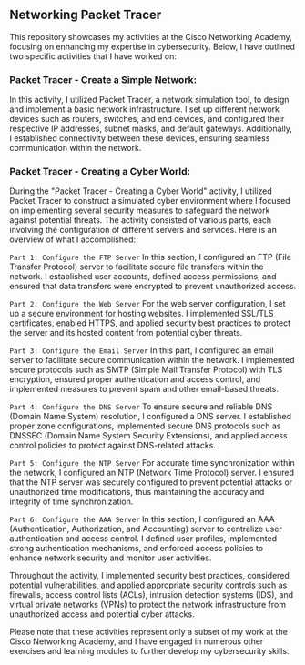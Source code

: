 ## Networking Packet Tracer

This repository showcases my activities at the Cisco Networking Academy, focusing on enhancing my expertise in cybersecurity. Below, I have outlined two specific activities that I have worked on:

### Packet Tracer - Create a Simple Network:
In this activity, I utilized Packet Tracer, a network simulation tool, to design and implement a basic network infrastructure. I set up different network devices such as routers, switches, and end devices, and configured their respective IP addresses, subnet masks, and default gateways. Additionally, I established connectivity between these devices, ensuring seamless communication within the network.

### Packet Tracer - Creating a Cyber World:
During the "Packet Tracer - Creating a Cyber World" activity, I utilized Packet Tracer to construct a simulated cyber environment where I focused on implementing several security measures to safeguard the network against potential threats. The activity consisted of various parts, each involving the configuration of different servers and services. Here is an overview of what I accomplished:

`Part 1: Configure the FTP Server`
In this section, I configured an FTP (File Transfer Protocol) server to facilitate secure file transfers within the network. I established user accounts, defined access permissions, and ensured that data transfers were encrypted to prevent unauthorized access.

`Part 2: Configure the Web Server`
For the web server configuration, I set up a secure environment for hosting websites. I implemented SSL/TLS certificates, enabled HTTPS, and applied security best practices to protect the server and its hosted content from potential cyber threats.

`Part 3: Configure the Email Server`
In this part, I configured an email server to facilitate secure communication within the network. I implemented secure protocols such as SMTP (Simple Mail Transfer Protocol) with TLS encryption, ensured proper authentication and access control, and implemented measures to prevent spam and other email-based threats.

`Part 4: Configure the DNS Server`
To ensure secure and reliable DNS (Domain Name System) resolution, I configured a DNS server. I established proper zone configurations, implemented secure DNS protocols such as DNSSEC (Domain Name System Security Extensions), and applied access control policies to protect against DNS-related attacks.

`Part 5: Configure the NTP Server`
For accurate time synchronization within the network, I configured an NTP (Network Time Protocol) server. I ensured that the NTP server was securely configured to prevent potential attacks or unauthorized time modifications, thus maintaining the accuracy and integrity of time synchronization.

`Part 6: Configure the AAA Server`
In this section, I configured an AAA (Authentication, Authorization, and Accounting) server to centralize user authentication and access control. I defined user profiles, implemented strong authentication mechanisms, and enforced access policies to enhance network security and monitor user activities.

Throughout the activity, I implemented security best practices, considered potential vulnerabilities, and applied appropriate security controls such as firewalls, access control lists (ACLs), intrusion detection systems (IDS), and virtual private networks (VPNs) to protect the network infrastructure from unauthorized access and potential cyber attacks.


Please note that these activities represent only a subset of my work at the Cisco Networking Academy, and I have engaged in numerous other exercises and learning modules to further develop my cybersecurity skills.

